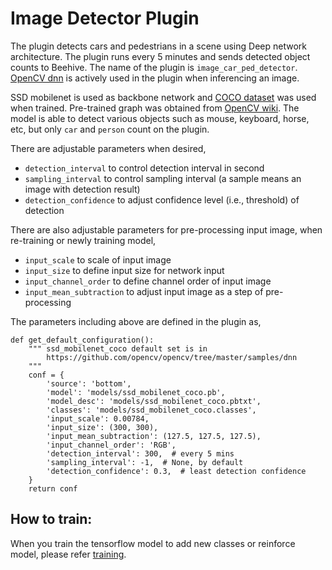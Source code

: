 <!--
waggle_topic=/plugins_and_code
-->

# Image Detector Plugin
The plugin detects cars and pedestrians in a scene using Deep network architecture. The plugin runs every 5 minutes and sends detected object counts to Beehive. The name of the plugin is `image_car_ped_detector`. [OpenCV dnn](https://docs.opencv.org/3.4.1/d2/d58/tutorial_table_of_content_dnn.html) is actively used in the plugin when inferencing an image.

SSD mobilenet is used as backbone network and [COCO dataset](http://cocodataset.org/#home) was used when trained. Pre-trained graph was obtained from [OpenCV wiki](https://github.com/opencv/opencv/wiki/TensorFlow-Object-Detection-API). The model is able to detect various objects such as mouse, keyboard, horse, etc, but only `car` and `person` count on the plugin.

There are adjustable parameters when desired,
* `detection_interval` to control detection interval in second
* `sampling_interval` to control sampling interval (a sample means an image with detection result)
* `detection_confidence` to adjust confidence level (i.e., threshold) of detection

There are also adjustable parameters for pre-processing input image, when re-training or newly training model,
* `input_scale` to scale of input image
* `input_size` to define input size for network input
* `input_channel_order` to define channel order of input image
* `input_mean_subtraction` to adjust input image as a step of pre-processing

The parameters including above are defined in the plugin as,
```
def get_default_configuration():
    """ ssd_mobilenet_coco default set is in
        https://github.com/opencv/opencv/tree/master/samples/dnn
    """
    conf = {
        'source': 'bottom',
        'model': 'models/ssd_mobilenet_coco.pb',
        'model_desc': 'models/ssd_mobilenet_coco.pbtxt',
        'classes': 'models/ssd_mobilenet_coco.classes',
        'input_scale': 0.00784,
        'input_size': (300, 300),
        'input_mean_subtraction': (127.5, 127.5, 127.5),
        'input_channel_order': 'RGB',
        'detection_interval': 300,  # every 5 mins
        'sampling_interval': -1,  # None, by default
        'detection_confidence': 0.3,  # least detection confidence
    }
    return conf
```

## How to train:
When you train the tensorflow model to add new classes or reinforce model, please refer [training](https://github.com/waggle-sensor/plugin_manager/blob/master/plugins/image_detector/training/README.md).
